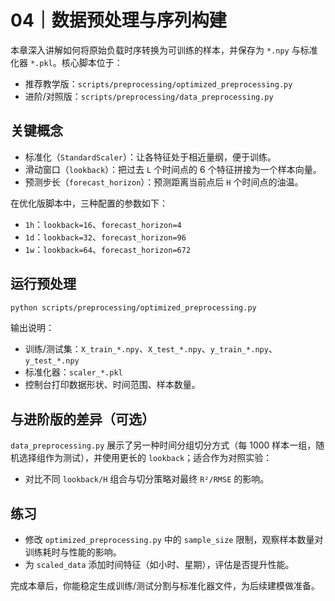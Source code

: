 # 04｜数据预处理与序列构建

本章深入讲解如何将原始负载时序转换为可训练的样本，并保存为 `*.npy` 与标准化器 `*.pkl`。核心脚本位于：
- 推荐教学版：`scripts/preprocessing/optimized_preprocessing.py`
- 进阶/对照版：`scripts/preprocessing/data_preprocessing.py`

## 关键概念
- 标准化（`StandardScaler`）：让各特征处于相近量纲，便于训练。
- 滑动窗口（`lookback`）：把过去 `L` 个时间点的 6 个特征拼接为一个样本向量。
- 预测步长（`forecast_horizon`）：预测距离当前点后 `H` 个时间点的油温。

在优化版脚本中，三种配置的参数如下：
- `1h`：`lookback=16`、`forecast_horizon=4`
- `1d`：`lookback=32`、`forecast_horizon=96`
- `1w`：`lookback=64`、`forecast_horizon=672`

## 运行预处理
```bash
python scripts/preprocessing/optimized_preprocessing.py
```

输出说明：
- 训练/测试集：`X_train_*.npy`、`X_test_*.npy`、`y_train_*.npy`、`y_test_*.npy`
- 标准化器：`scaler_*.pkl`
- 控制台打印数据形状、时间范围、样本数量。

## 与进阶版的差异（可选）
`data_preprocessing.py` 展示了另一种时间分组切分方式（每 1000 样本一组，随机选择组作为测试），并使用更长的 `lookback`；适合作为对照实验：
- 对比不同 `lookback/H` 组合与切分策略对最终 `R²/RMSE` 的影响。

## 练习
- 修改 `optimized_preprocessing.py` 中的 `sample_size` 限制，观察样本数量对训练耗时与性能的影响。
- 为 `scaled_data` 添加时间特征（如小时、星期），评估是否提升性能。

完成本章后，你能稳定生成训练/测试分割与标准化器文件，为后续建模做准备。